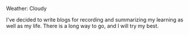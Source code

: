 Weather: Cloudy

I've decided to write blogs for recording and summarizing my learning as well as my life. There is a long way to go, and I will try my best.
